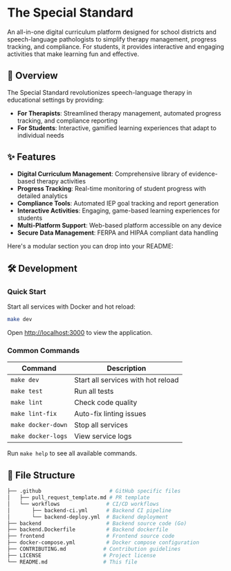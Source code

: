 # The Special Standard

An all-in-one digital curriculum platform designed for school districts and speech-language pathologists to simplify therapy management, progress tracking, and compliance. For students, it provides interactive and engaging activities that make learning fun and effective.

## 🎯 Overview

The Special Standard revolutionizes speech-language therapy in educational settings by providing:

- **For Therapists**: Streamlined therapy management, automated progress tracking, and compliance reporting
- **For Students**: Interactive, gamified learning experiences that adapt to individual needs

## ✨ Features

- **Digital Curriculum Management**: Comprehensive library of evidence-based therapy activities
- **Progress Tracking**: Real-time monitoring of student progress with detailed analytics
- **Compliance Tools**: Automated IEP goal tracking and report generation
- **Interactive Activities**: Engaging, game-based learning experiences for students
- **Multi-Platform Support**: Web-based platform accessible on any device
- **Secure Data Management**: FERPA and HIPAA compliant data handling

Here's a modular section you can drop into your README:

## 🛠️ Development

### Quick Start

Start all services with Docker and hot reload:

```bash
make dev
```

Open [http://localhost:3000](http://localhost:3000) to view the application.

### Common Commands

| Command            | Description                        |
| ------------------ | ---------------------------------- |
| `make dev`         | Start all services with hot reload |
| `make test`        | Run all tests                      |
| `make lint`        | Check code quality                 |
| `make lint-fix`    | Auto-fix linting issues            |
| `make docker-down` | Stop all services                  |
| `make docker-logs` | View service logs                  |

Run `make help` to see all available commands.

## 📁 File Structure

```bash
├── .github                      # GitHub specific files
│   ├── pull_request_template.md # PR template
│   └── workflows               # CI/CD workflows
│       ├── backend-ci.yml      # Backend CI pipeline
│       └── backend-deploy.yml  # Backend deployment
├── backend                     # Backend source code (Go)
├── backend.Dockerfile          # Backend dockerfile
├── frontend                    # Frontend source code
├── docker-compose.yml          # Docker compose configuration
├── CONTRIBUTING.md            # Contribution guidelines
├── LICENSE                    # Project license
└── README.md                  # This file
```
